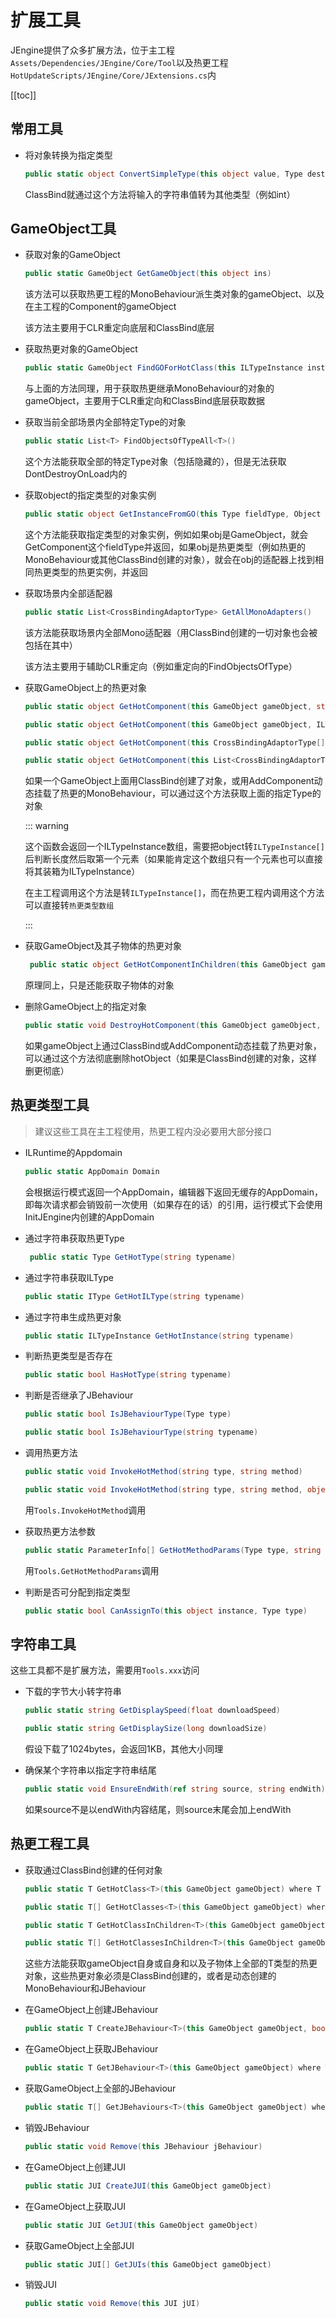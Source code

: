# 扩展工具

JEngine提供了众多扩展方法，位于主工程```Assets/Dependencies/JEngine/Core/Tool```以及热更工程```HotUpdateScripts/JEngine/Core/JExtensions.cs```内

[[toc]]

## 常用工具

- 将对象转换为指定类型

  ```csharp
  public static object ConvertSimpleType(this object value, Type destinationType)
  ```

  ClassBind就通过这个方法将输入的字符串值转为其他类型（例如int）



## GameObject工具

- 获取对象的GameObject

  ```csharp
  public static GameObject GetGameObject(this object ins)
  ```

  该方法可以获取热更工程的MonoBehaviour派生类对象的gameObject、以及在主工程的Component的gameObject

  该方法主要用于CLR重定向底层和ClassBind底层

- 获取热更对象的GameObject

  ```csharp
  public static GameObject FindGOForHotClass(this ILTypeInstance instance)
  ```

  与上面的方法同理，用于获取热更继承MonoBehaviour的对象的gameObject，主要用于CLR重定向和ClassBind底层获取数据

- 获取当前全部场景内全部特定Type的对象

  ```csharp
  public static List<T> FindObjectsOfTypeAll<T>()
  ```

  这个方法能获取全部的特定Type对象（包括隐藏的），但是无法获取DontDestroyOnLoad内的

- 获取object的指定类型的对象实例

  ```csharp
  public static object GetInstanceFromGO(this Type fieldType, Object obj)
  ```

  这个方法能获取指定类型的对象实例，例如如果obj是GameObject，就会GetComponent这个fieldType并返回，如果obj是热更类型（例如热更的MonoBehaviour或其他ClassBind创建的对象），就会在obj的适配器上找到相同热更类型的热更实例，并返回

- 获取场景内全部适配器

  ```csharp
  public static List<CrossBindingAdaptorType> GetAllMonoAdapters()
  ```

  该方法能获取场景内全部Mono适配器（用ClassBind创建的一切对象也会被包括在其中）

  该方法主要用于辅助CLR重定向（例如重定向的FindObjectsOfType）

- 获取GameObject上的热更对象

  ```csharp
  public static object GetHotComponent(this GameObject gameObject, string typeName)
  ```

  ```csharp
  public static object GetHotComponent(this GameObject gameObject, ILType type)
  ```

  ```csharp
  public static object GetHotComponent(this CrossBindingAdaptorType[] adapters, ILType type)
  ```

  ```csharp
  public static object GetHotComponent(this List<CrossBindingAdaptorType> adapters, ILType type)
  ```

  如果一个GameObject上面用ClassBind创建了对象，或用AddComponent动态挂载了热更的MonoBehaviour，可以通过这个方法获取上面的指定Type的对象

  ::: warning

  这个函数会返回一个ILTypeInstance数组，需要把object转```ILTypeInstance[]```后判断长度然后取第一个元素（如果能肯定这个数组只有一个元素也可以直接将其装箱为ILTypeInstance）

  在主工程调用这个方法是转```ILTypeInstance[]```，而在热更工程内调用这个方法可以直接转```热更类型数组```

  :::

- 获取GameObject及其子物体的热更对象

  ```csharp
   public static object GetHotComponentInChildren(this GameObject gameObject, string typeName)
  ```

  原理同上，只是还能获取子物体的对象

- 删除GameObject上的指定对象

  ```csharp
  public static void DestroyHotComponent(this GameObject gameObject, object hotObject)
  ```

  如果gameObject上通过ClassBind或AddComponent动态挂载了热更对象，可以通过这个方法彻底删除hotObject（如果是ClassBind创建的对象，这样删更彻底）



## 热更类型工具

> 建议这些工具在主工程使用，热更工程内没必要用大部分接口

- ILRuntime的Appdomain

  ```csharp
  public static AppDomain Domain
  ```

  会根据运行模式返回一个AppDomain，编辑器下返回无缓存的AppDomain，即每次请求都会销毁前一次使用（如果存在的话）的引用，运行模式下会使用InitJEngine内创建的AppDomain

- 通过字符串获取热更Type

  ```csharp
   public static Type GetHotType(string typename)
  ```

- 通过字符串获取ILType

  ```csharp
  public static IType GetHotILType(string typename)
  ```

- 通过字符串生成热更对象

  ```csharp
  public static ILTypeInstance GetHotInstance(string typename)
  ```

- 判断热更类型是否存在

  ```csharp
  public static bool HasHotType(string typename)
  ```

- 判断是否继承了JBehaviour

  ```csharp
  public static bool IsJBehaviourType(Type type)
  ```

  ```csharp
  public static bool IsJBehaviourType(string typename)
  ```

- 调用热更方法

  ```csharp
  public static void InvokeHotMethod(string type, string method)
  ```

  ```csharp
  public static void InvokeHotMethod(string type, string method, object instance, params object[] param)
  ```

  用```Tools.InvokeHotMethod```调用

- 获取热更方法参数

  ```csharp
  public static ParameterInfo[] GetHotMethodParams(Type type, string methodName)
  ```

  用```Tools.GetHotMethodParams```调用

- 判断是否可分配到指定类型

  ```csharp
  public static bool CanAssignTo(this object instance, Type type)
  ```

  

## 字符串工具

这些工具都不是扩展方法，需要用```Tools.xxx```访问

- 下载的字节大小转字符串

  ```csharp
  public static string GetDisplaySpeed(float downloadSpeed)
  ```

  ```csharp
  public static string GetDisplaySize(long downloadSize)
  ```

  假设下载了1024bytes，会返回1KB，其他大小同理

- 确保某个字符串以指定字符串结尾

  ```csharp
  public static void EnsureEndWith(ref string source, string endWith)
  ```

  如果source不是以endWith内容结尾，则source末尾会加上endWith



## 热更工程工具

- 获取通过ClassBind创建的任何对象

  ```csharp
  public static T GetHotClass<T>(this GameObject gameObject) where T : class
  ```

  ```csharp
  public static T[] GetHotClasses<T>(this GameObject gameObject) where T : class
  ```

  ```csharp
  public static T GetHotClassInChildren<T>(this GameObject gameObject) where T : class
  ```

  ```csharp
  public static T[] GetHotClassesInChildren<T>(this GameObject gameObject) where T : class
  ```

  这些方法能获取gameObject自身或自身和以及子物体上全部的T类型的热更对象，这些热更对象必须是ClassBind创建的，或者是动态创建的MonoBehaviour和JBehaviour

- 在GameObject上创建JBehaviour

  ```csharp
  public static T CreateJBehaviour<T>(this GameObject gameObject, bool activeAfter = true) where T : JBehaviour
  ```

- 在GameObject上获取JBehaviour

  ```csharp
  public static T GetJBehaviour<T>(this GameObject gameObject) where T : JBehaviour
  ```

- 获取GameObject上全部的JBehaviour

  ```csharp
  public static T[] GetJBehaviours<T>(this GameObject gameObject) where T : JBehaviour
  ```

- 销毁JBehaviour

  ```csharp
  public static void Remove(this JBehaviour jBehaviour)
  ```

- 在GameObject上创建JUI

  ```csharp
  public static JUI CreateJUI(this GameObject gameObject)
  ```

- 在GameObject上获取JUI

  ```csharp
  public static JUI GetJUI(this GameObject gameObject)
  ```

- 获取GameObject上全部JUI

  ```csharp
  public static JUI[] GetJUIs(this GameObject gameObject)
  ```

- 销毁JUI

  ```csharp
  public static void Remove(this JUI jUI)
  ```

  
